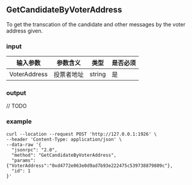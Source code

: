 ## GetCandidateByVoterAddress

To get the transcation of the candidate and other messages by the voter address given.

### input

| 输入参数         | 参数含义       | 类型    | 是否必须  |
| ---------------- | -------------- | ------- |------   |
| VoterAddress | 投票者地址 | string  | 是|

### output

// TODO

### example
```
curl --location --request POST 'http://127.0.0.1:1926' \
--header 'Content-Type: application/json' \
--data-raw '{  
  "jsonrpc": "2.0",
  "method": "GetCandidateByVoterAddress",
  "params": {"VoterAddress":"0xd4772e063e0d9ad7b93e222475c539738879809c"},
  "id": 1
}'
```

